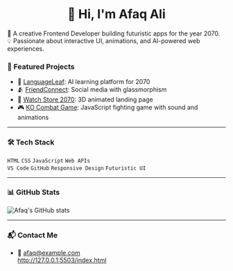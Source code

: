 <h1 align="center">👋 Hi, I'm Afaq Ali</h1>

🚀 A creative Frontend Developer building futuristic apps for the year 2070.  
💡 Passionate about interactive UI, animations, and AI-powered web experiences.

### 🧠 Featured Projects
- 🔮 [LanguageLeaf](https://github.com/thecodeafaq/languageleaf): AI learning platform for 2070
- 🫂 [FriendConnect](https://github.com/thecodeafaq/friendconnect): Social media with glassmorphism
- 🛒 [Watch Store 2070](https://github.com/thecodeafaq/watch-store): 3D animated landing page
- 🎮 [KO Combat Game](https://github.com/thecodeafaq/fighter-game): JavaScript fighting game with sound and animations

---

### 🛠 Tech Stack
`HTML` `CSS` `JavaScript` `Web APIs`  
`VS Code` `GitHub` `Responsive Design` `Futuristic UI`

---

### 📊 GitHub Stats
![Afaq's GitHub stats](https://github-readme-stats.vercel.app/api?username=thecodeafaq&show_icons=true&theme=radical)

---

### 📬 Contact Me
- 📧 afaq@example.com  
http://127.0.0.1:5503/index.html
